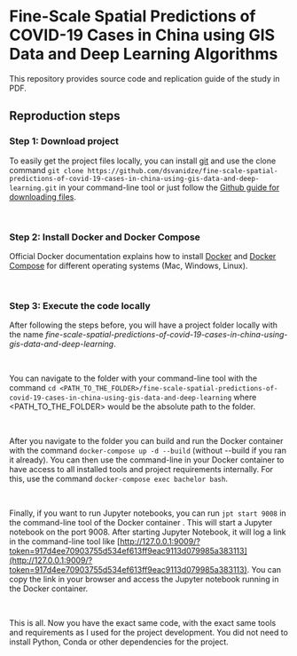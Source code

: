 # Fine-Scale Spatial Predictions of COVID-19 Cases in China using GIS Data and Deep Learning Algorithms

This repository provides source code and replication guide of the study in PDF.


## Reproduction steps

### Step 1: Download project
To easily get the project files locally, you can install [git](https://git-scm.com/book/en/v2/Getting-Started-Installing-Git) and use the clone command `git clone https://github.com/dsvanidze/fine-scale-spatial-predictions-of-covid-19-cases-in-china-using-gis-data-and-deep-learning.git` in your command-line tool or just follow the [Github guide for downloading files](https://docs.github.com/en/enterprise/2.13/user/articles/cloning-a-repository).

<br>

### Step 2: Install Docker and Docker Compose
Official Docker documentation explains how to install [Docker](https://docs.docker.com/engine/install/) and [Docker Compose](https://docs.docker.com/compose/install/) for different operating systems (Mac, Windows, Linux).

<br>

### Step 3: Execute the code locally
After following the steps before, you will have a project folder locally with the name *fine-scale-spatial-predictions-of-covid-19-cases-in-china-using-gis-data-and-deep-learning*. 

<br>
 
You can navigate to the folder with your command-line tool with the command `cd <PATH_TO_THE_FOLDER>/fine-scale-spatial-predictions-of-covid-19-cases-in-china-using-gis-data-and-deep-learning` where <PATH_TO_THE_FOLDER> would be the absolute path to the folder.

<br>

After you  navigate to  the folder you can build and run the Docker container with the command `docker-compose up -d --build` (without --build if you ran it already). You can then use the command-line in your Docker container to have access to all installed tools and project requirements internally. For this, use the command `docker-compose exec bachelor bash`.

<br>

Finally, if you want to run Jupyter notebooks, you can run `jpt start 9008` in the command-line tool of the Docker container . This will start a Jupyter notebook on the port 9008. After starting Jupyter Notebook, it will log a link in the command-line tool like [http://127.0.0.1:9009/?token=917d4ee70903755d534ef613ff9eac9113d079985a383113](http://127.0.0.1:9009/?token=917d4ee70903755d534ef613ff9eac9113d079985a383113). You can copy the link in your browser and access the Jupyter notebook running in the Docker container.

<br>

This is all. Now you have the exact same code, with the exact same tools and requirements as I used for the project development. You did not need to install Python, Conda or other dependencies for the project.
